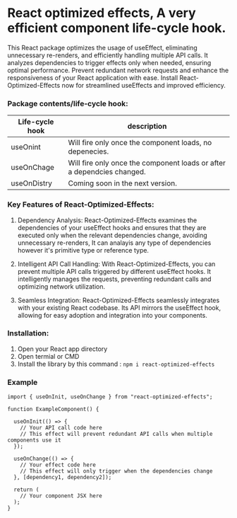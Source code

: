 # React optimized effects, A very efficient component life-cycle hook.

This React package optimizes the usage of useEffect, eliminating unnecessary re-renders, and efficiently handling multiple API calls. It analyzes dependencies to trigger effects only when needed, ensuring optimal performance. Prevent redundant network requests and enhance the responsiveness of your React application with ease. Install React-Optimized-Effects now for streamlined useEffects and improved efficiency.

### Package contents/life-cycle hook:

| Life-cycle hook | description                                                            |
| --------------- | ---------------------------------------------------------------------- |
| useOnint        | Will fire only once the component loads, no depenecies.                |
| useOnChage      | Will fire only once the component loads or after a dependcies changed. |
| useOnDistry     | Coming soon in the next version.                                       |

### Key Features of React-Optimized-Effects:

1. Dependency Analysis: React-Optimized-Effects examines the dependencies of your useEffect hooks and ensures that they are executed only when the relevant dependencies change, avoiding unnecessary re-renders, It can analayis any type of dependencies however it's primitive type or reference type.

2. Intelligent API Call Handling: With React-Optimized-Effects, you can prevent multiple API calls triggered by different useEffect hooks. It intelligently manages the requests, preventing redundant calls and optimizing network utilization.

3. Seamless Integration: React-Optimized-Effects seamlessly integrates with your existing React codebase. Its API mirrors the useEffect hook, allowing for easy adoption and integration into your components.

### Installation:

1. Open your React app directory
2. Open termial or CMD
3. Install the library by this command : `npm i react-optimized-effects`

### Example

```
import { useOnInit, useOnChange } from "react-optimized-effects";

function ExampleComponent() {

  useOnInit(() => {
    // Your API call code here
    // This effect will prevent redundant API calls when multiple components use it
  });

  useOnChange(() => {
    // Your effect code here
    // This effect will only trigger when the dependencies change
  }, [dependency1, dependency2]);

  return (
    // Your component JSX here
  );
}

```
